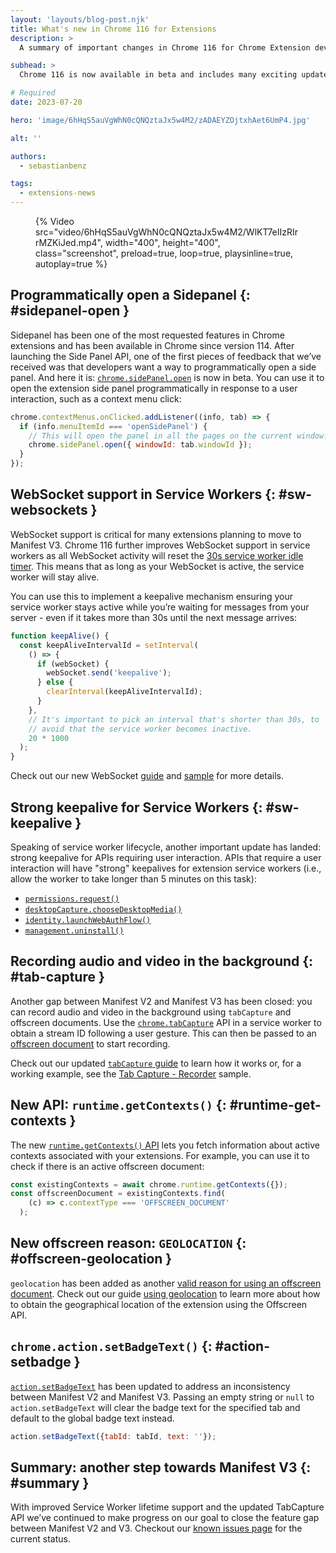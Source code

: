 ```yaml
---
layout: 'layouts/blog-post.njk'
title: What's new in Chrome 116 for Extensions
description: >
  A summary of important changes in Chrome 116 for Chrome Extension developers.

subhead: >
  Chrome 116 is now available in beta and includes many exciting updates for Chrome Extension developers. Let’s take a quick look at what’s new.

# Required
date: 2023-07-20

hero: 'image/6hHqS5auVgWhN0cQNQztaJx5w4M2/zADAEYZOjtxhAet6UmP4.jpg'

alt: ''

authors:
  - sebastianbenz

tags:
  - extensions-news
---
```

<style>
video {
  max-width: 400px;
}
</style>

<figure>
{% Video src="video/6hHqS5auVgWhN0cQNQztaJx5w4M2/WlKT7eIIzRIrrMZKiJed.mp4", width="400", height="400", class="screenshot", preload=true, loop=true, playsinline=true, autoplay=true %}
</figure>

## Programmatically open a Sidepanel {: #sidepanel-open }

Sidepanel has been one of the most requested features in Chrome extensions and has been available in Chrome since version 114. After launching the Side Panel API, one of the first pieces of feedback that we’ve received was that developers want a way to programmatically open a side panel. And here it is: [`chrome.sidePanel.open`](chrome-sidepanel-open) is now in beta. You can use it to open the extension side panel programmatically in response to a user interaction, such as a context menu click:

```js
chrome.contextMenus.onClicked.addListener((info, tab) => {
  if (info.menuItemId === 'openSidePanel') {
    // This will open the panel in all the pages on the current window.
    chrome.sidePanel.open({ windowId: tab.windowId });
  }
});
```

## WebSocket support in Service Workers {: #sw-websockets }

WebSocket support is critical for many extensions planning to move to Manifest V3. Chrome 116 further improves WebSocket support in service workers as all WebSocket activity will reset the [30s service worker idle timer][sw-lifecycle]. This means that as long as your WebSocket is active, the service worker will stay alive. 

You can use this to implement a keepalive mechanism ensuring your service worker stays active while you’re waiting for messages from your server - even if it takes more than 30s until the next message arrives:

```js
function keepAlive() {
  const keepAliveIntervalId = setInterval(
    () => {
      if (webSocket) {
        webSocket.send('keepalive');
      } else {
        clearInterval(keepAliveIntervalId);
      }
    },
    // It's important to pick an interval that's shorter than 30s, to
    // avoid that the service worker becomes inactive.
    20 * 1000
  );
}
```

Check out our new WebSocket [guide](websocket-guide) and [sample](websocket-sample) for more details.

## Strong keepalive for Service Workers {: #sw-keepalive }

Speaking of service worker lifecycle, another important update has landed: strong keepalive for APIs requiring user interaction. APIs that require a user interaction will have "strong" keepalives for extension service workers (i.e., allow the worker to take longer than 5 minutes on this task):

* [`permissions.request()`][permission-request]
* [`desktopCapture.chooseDesktopMedia()`][desktop-capture]
* [`identity.launchWebAuthFlow()`][identity-launchwebflow]
* [`management.uninstall()`][management-uninstall]

## Recording audio and video in the background {: #tab-capture }

Another gap between Manifest V2 and Manifest V3 has been closed: you can record audio and video in the background using `tabCapture` and offscreen documents. Use the [`chrome.tabCapture`][tabcapture] API in a service worker
to obtain a stream ID following a user gesture. This can then be passed to an [offscreen document][offscreen-document] to start recording.

Check out our updated [`tabCapture` guide][tabcapture-guide] to learn how it works or, for a working example,  see the [Tab Capture - Recorder][recorder-sample] sample.

## New API: `runtime.getContexts()` {: #runtime-get-contexts }

The new [`runtime.getContexts()` API][runtime-contexts] lets you fetch information about active contexts associated with your extensions. For example, you can use it to check if there is an active offscreen document:

```js
const existingContexts = await chrome.runtime.getContexts({});
const offscreenDocument = existingContexts.find(
    (c) => c.contextType === 'OFFSCREEN_DOCUMENT'
  );
``` 

## New offscreen reason: `GEOLOCATION` {: #offscreen-geolocation }

`geolocation` has been added as another [valid reason for using an offscreen document][offscreen-document-reasons]. Check out our guide [using geolocation][tut-geo] to learn more about how to obtain the geographical location of the extension using the Offscreen API.

## `chrome.action.setBadgeText()` {: #action-setbadge }

[`action.setBadgeText`][action-setbadgetext] has been updated to address an inconsistency between Manifest V2 and Manifest V3. Passing an empty string or `null` to `action.setBadgeText`  will clear the badge text for the specified tab and default to the global badge text instead.

```js
action.setBadgeText({tabId: tabId, text: ''});

```

## Summary: another step towards Manifest V3 {: #summary }

With improved Service Worker lifetime support and the updated TabCapture API we’ve continued to make progress on our goal to close the feature gap between Manifest V2 and V3. Checkout our [known issues page][known-issues] for the current status. 


[action-setbadgetext]: /docs/extensions/reference/action/#method-setBadgeText
[chrome-sidepanel-open]: /docs/extensions/reference/sidePanel/#method-open
[desktop-capture]: /docs/extensions/reference/desktopCapture/#method-chooseDesktopMedia
[identity-launchwebflow]: /docs/extensions/reference/identity/#method-launchWebAuthFlow
[management-uninstall]: /docs/extensions/reference/management/#method-uninstall
[doc-native-msg]: /docs/extensions/mv3/nativeMessaging/
[known-issues]: /docs/extensions/migrating/known-issues/
[runtime-contexts]:/docs/extensions/reference/runtime/#method-getContexts
[offscreen-document]: /docs/extensions/reference/offscreen/
[offscreen-document-reasons]: /docs/extensions/reference/offscreen/#type-Reason
[permission-request]: /docs/extensions/reference/permissions/#method-request
[recorder-sample]: https://github.com/GoogleChrome/chrome-extensions-samples/tree/main/functional-samples/sample.tabcapture-recorder
[sw-lifecycle]: /docs/extensions/mv3/service_workers/service-worker-lifecycle/
[tabcapture]: /docs/extensions/reference/tabCapture
[tabcapture-guide]: /docs/extensions/mv3/screen_capture/
[tut-geo]: /docs/extensions/mv3/geolocation/
[websocket-guide]: /docs/extensions/mv3/tut_websockets/
[websocket-sample]: https://github.com/GoogleChrome/chrome-extensions-samples/tree/main/functional-samples/tutorial.websockets




